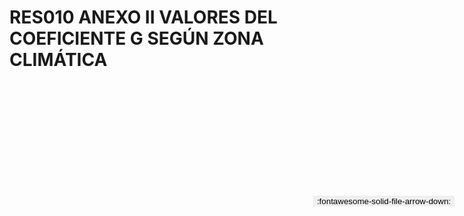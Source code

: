 
# RES010 ANEXO II VALORES DEL COEFICIENTE G SEGÚN ZONA CLIMÁTICA

<a href='../RES010 ANEXO II VALORES DEL COEFICIENTE G SEGÚN ZONA CLIMÁTICA.pdf' download>
<button class='md-button -primary' 
id='download-btn' style="position: fixed; top: 10%; right: 20px; 
        transform: translateY(-50%); z-index: 1000;  border: none; ">
:fontawesome-solid-file-arrow-down: 
</button>
</a>

<div 
    id='../RES010 ANEXO II VALORES DEL COEFICIENTE G SEGÚN ZONA CLIMÁTICA.pdf' 
    data-pdf-url='../RES010 ANEXO II VALORES DEL COEFICIENTE G SEGÚN ZONA CLIMÁTICA.pdf'
    style=' width: 100%; height: auto;overflow: auto;'>
</div>

